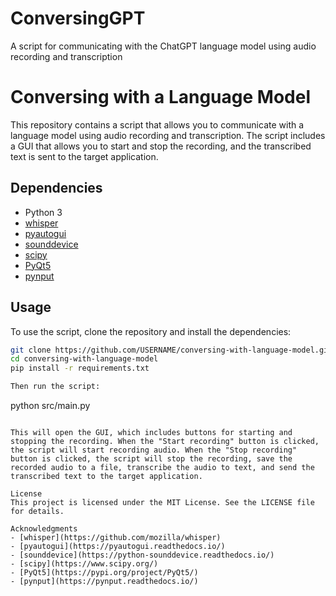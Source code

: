 # ConversingGPT
A script for communicating with the ChatGPT language model using audio recording and transcription


# Conversing with a Language Model

This repository contains a script that allows you to communicate with a language model using audio recording and transcription. The script includes a GUI that allows you to start and stop the recording, and the transcribed text is sent to the target application.

## Dependencies

- Python 3
- [whisper](https://github.com/mozilla/whisper)
- [pyautogui](https://pyautogui.readthedocs.io/)
- [sounddevice](https://python-sounddevice.readthedocs.io/)
- [scipy](https://www.scipy.org/)
- [PyQt5](https://pypi.org/project/PyQt5/)
- [pynput](https://pynput.readthedocs.io/)

## Usage

To use the script, clone the repository and install the dependencies:

```bash
git clone https://github.com/USERNAME/conversing-with-language-model.git
cd conversing-with-language-model
pip install -r requirements.txt

Then run the script:
```
python src/main.py
```

This will open the GUI, which includes buttons for starting and stopping the recording. When the "Start recording" button is clicked, the script will start recording audio. When the "Stop recording" button is clicked, the script will stop the recording, save the recorded audio to a file, transcribe the audio to text, and send the transcribed text to the target application.

License
This project is licensed under the MIT License. See the LICENSE file for details.

Acknowledgments
- [whisper](https://github.com/mozilla/whisper)
- [pyautogui](https://pyautogui.readthedocs.io/)
- [sounddevice](https://python-sounddevice.readthedocs.io/)
- [scipy](https://www.scipy.org/)
- [PyQt5](https://pypi.org/project/PyQt5/)
- [pynput](https://pynput.readthedocs.io/)
